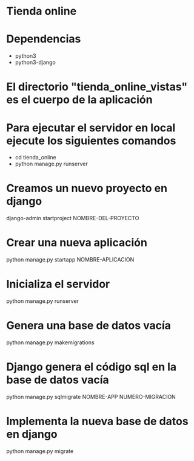 # Tienda online

# Dependencias
+ python3
+ python3-django

# El directorio "tienda_online_vistas" es el cuerpo de la aplicación

# Para ejecutar el servidor en local ejecute los siguientes comandos
+ cd tienda_online
+ python manage.py runserver

# Creamos un nuevo proyecto en django
django-admin startproject NOMBRE-DEL-PROYECTO

# Crear una nueva aplicación
python manage.py startapp NOMBRE-APLICACION

# Inicializa el servidor
python manage.py runserver

# Genera una base de datos vacía
python manage.py makemigrations

# Django genera el código sql en la base de datos vacía
python manage.py sqlmigrate NOMBRE-APP NUMERO-MIGRACION

# Implementa la nueva base de datos en django
python manage.py migrate
